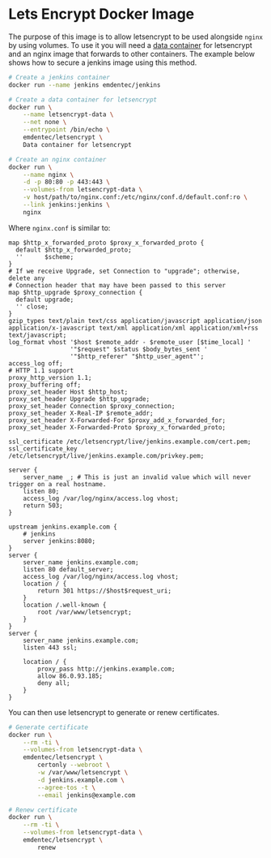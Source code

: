 # Lets Encrypt Docker Image

The purpose of this image is to allow letsencrypt to be used alongside `nginx` by using volumes. To use it you will need a [data container](http://container42.com/2014/11/18/data-only-container-madness/) for letsencrypt and an nginx image that forwards to other containers. The example below shows how to secure a jenkins image using this method.

```bash
# Create a jenkins container
docker run --name jenkins emdentec/jenkins

# Create a data container for letsencrypt
docker run \
    --name letsencrypt-data \
    --net none \
    --entrypoint /bin/echo \
    emdentec/letsencrypt \
    Data container for letsencrypt

# Create an nginx container
docker run \
    --name nginx \
    -d -p 80:80 -p 443:443 \
    --volumes-from letsencrypt-data \
    -v host/path/to/nginx.conf:/etc/nginx/conf.d/default.conf:ro \
    --link jenkins:jenkins \
    nginx
```

Where `nginx.conf` is similar to:

```
map $http_x_forwarded_proto $proxy_x_forwarded_proto {
  default $http_x_forwarded_proto;
  ''      $scheme;
}
# If we receive Upgrade, set Connection to "upgrade"; otherwise, delete any
# Connection header that may have been passed to this server
map $http_upgrade $proxy_connection {
  default upgrade;
  '' close;
}
gzip_types text/plain text/css application/javascript application/json application/x-javascript text/xml application/xml application/xml+rss text/javascript;
log_format vhost '$host $remote_addr - $remote_user [$time_local] '
                 '"$request" $status $body_bytes_sent '
                 '"$http_referer" "$http_user_agent"';
access_log off;
# HTTP 1.1 support
proxy_http_version 1.1;
proxy_buffering off;
proxy_set_header Host $http_host;
proxy_set_header Upgrade $http_upgrade;
proxy_set_header Connection $proxy_connection;
proxy_set_header X-Real-IP $remote_addr;
proxy_set_header X-Forwarded-For $proxy_add_x_forwarded_for;
proxy_set_header X-Forwarded-Proto $proxy_x_forwarded_proto;

ssl_certificate /etc/letsencrypt/live/jenkins.example.com/cert.pem;
ssl_certificate_key /etc/letsencrypt/live/jenkins.example.com/privkey.pem;

server {
    server_name _; # This is just an invalid value which will never trigger on a real hostname.
    listen 80;
    access_log /var/log/nginx/access.log vhost;
    return 503;
}

upstream jenkins.example.com {
    # jenkins
    server jenkins:8080;
}
server {
    server_name jenkins.example.com;
    listen 80 default_server;
    access_log /var/log/nginx/access.log vhost;
    location / {
        return 301 https://$host$request_uri;
    }
    location /.well-known {
        root /var/www/letsencrypt;
    }
}
server {
    server_name jenkins.example.com;
    listen 443 ssl;

    location / {
        proxy_pass http://jenkins.example.com;
        allow 86.0.93.185;
        deny all;
    }
}
```

You can then use letsencrypt to generate or renew certificates.

```bash
# Generate certificate
docker run \
    --rm -ti \
    --volumes-from letsencrypt-data \
    emdentec/letsencrypt \
        certonly --webroot \
        -w /var/www/letsencrypt \
        -d jenkins.example.com \
        --agree-tos -t \
        --email jenkins@example.com

# Renew certificate
docker run \
    --rm -ti \
    --volumes-from letsencrypt-data \
    emdentec/letsencrypt \
        renew
```